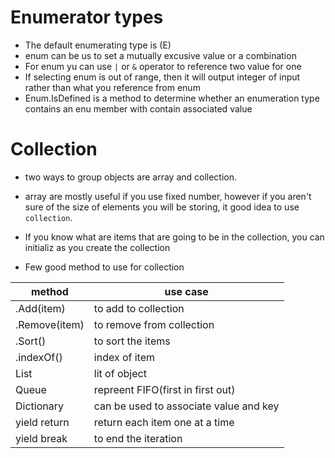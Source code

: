 # Enumerator types
- The default enumerating type is (E)
- enum can be us to set a mutually excusive value or a combination
- For enum yu can use `|` or `&` operator to reference two value for one
- If selecting enum is out of range, then it will output integer of input rather than what you reference from enum
- Enum.IsDefined is a method to determine whether an enumeration type contains an enu member with contain associated value

# Collection

- two ways to group objects are array and collection.
- array are mostly useful if you use fixed number, however if you aren't sure of the size of elements you will be storing, it good idea to use `collection`.
- If you know what are items that are going to be in the collection, you can initializ as you create the collection  

- Few good method to use for collection

| method      | use case |
| ----------- | ----------- |
| .Add(item)      | to add to collection       |
| .Remove(item)   | to remove from collection        |
| .Sort() | to sort the items |
| .indexOf()| index of item|
| List<T>  | lit of object|
| Queue<T> | repreent FIFO(first in first out)|
| Dictionary | can be used to associate value and key|
| yield return | return each item one at a time|
| yield break | to end the iteration|



